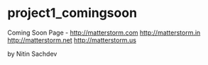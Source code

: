 project1_comingsoon
===================

Coming Soon Page - http://matterstorm.com http://matterstorm.in http://matterstorm.net http://matterstorm.us

by Nitin Sachdev
